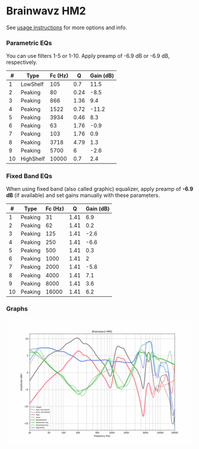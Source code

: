 # Brainwavz HM2
See [usage instructions](https://github.com/jaakkopasanen/AutoEq#usage) for more options and info.

### Parametric EQs
You can use filters 1-5 or 1-10. Apply preamp of -6.9 dB or -6.9 dB, respectively.

|   # | Type      |   Fc (Hz) |    Q |   Gain (dB) |
|-----|-----------|-----------|------|-------------|
|   1 | LowShelf  |       105 | 0.7  |        11.5 |
|   2 | Peaking   |        80 | 0.24 |        -8.5 |
|   3 | Peaking   |       866 | 1.36 |         9.4 |
|   4 | Peaking   |      1522 | 0.72 |       -11.2 |
|   5 | Peaking   |      3934 | 0.46 |         8.3 |
|   6 | Peaking   |        63 | 1.76 |        -0.9 |
|   7 | Peaking   |       103 | 1.76 |         0.9 |
|   8 | Peaking   |      3718 | 4.79 |         1.3 |
|   9 | Peaking   |      5700 | 6    |        -2.6 |
|  10 | HighShelf |     10000 | 0.7  |         2.4 |

### Fixed Band EQs
When using fixed band (also called graphic) equalizer, apply preamp of **-6.9 dB** (if available) and set gains manually with these parameters.

|   # | Type    |   Fc (Hz) |    Q |   Gain (dB) |
|-----|---------|-----------|------|-------------|
|   1 | Peaking |        31 | 1.41 |         6.9 |
|   2 | Peaking |        62 | 1.41 |         0.2 |
|   3 | Peaking |       125 | 1.41 |        -2.6 |
|   4 | Peaking |       250 | 1.41 |        -6.6 |
|   5 | Peaking |       500 | 1.41 |         0.3 |
|   6 | Peaking |      1000 | 1.41 |         2   |
|   7 | Peaking |      2000 | 1.41 |        -5.8 |
|   8 | Peaking |      4000 | 1.41 |         7.1 |
|   9 | Peaking |      8000 | 1.41 |         3.6 |
|  10 | Peaking |     16000 | 1.41 |         6.2 |

### Graphs
![](./Brainwavz%20HM2.png)
